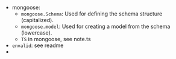 - mongoose:
    - `mongoose.Schema`: Used for defining the schema structure (capitalized).
    - `mongoose.model`: Used for creating a model from the schema (lowercase).
    - `TS` in mongoose, see note.ts
- `envalid`: see readme
- 